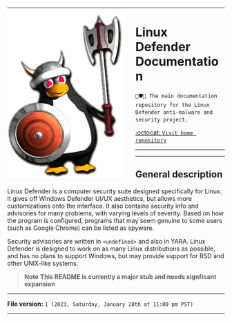 
***

<img src="/Pax_tux.png" width="267" height="380" align="left" style="margin-right: 30px">

# Linux Defender Documentation

`🐧️🛡️📖️ The main documentation repository for the Linux Defender anti-malware and security project.`

[:octocat: `Visit home repository`](https://github.com/seanpm2001/Linux_Defender/)

***

<!--
- `🐧️🛡️📖️ The main documentation repository for the Linux Defender anti-malware and security project.`
- [:octocat: `Visit home repository`](https://github.com/seanpm2001/Linux_Defender/)
!-->

***


## General description

Linux Defender is a computer security suite designed specifically for Linux. It gives off Windows Defender UI/UX aesthetics, but allows more customizations onto the interface. It also contains security info and advisories for many problems, with varying levels of severity. Based on how the program is configured, programs that may seem genuine to some users (such as Google Chrome) can be listed as spyware.

Security advisories are written in `<undefined>` and also in YARA. Linux Defender is designed to work on as many Linux distributions as possible, and has no plans to support Windows, but may provide support for BSD and other UNIX-like systems.

> **Note** **This README is currently a major stub and needs signficant expansion**

***

**File version:** `1 (2023, Saturday, January 28th at 11:00 pm PST)`

***
